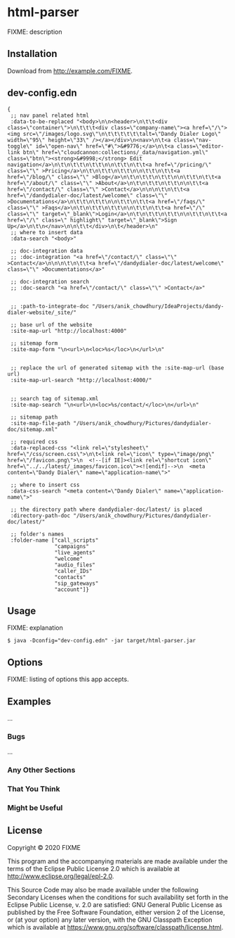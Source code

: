 # html-parser

FIXME: description

## Installation

Download from http://example.com/FIXME.

## dev-config.edn
 
    {
     ;; nav panel related html
     :data-to-be-replaced "<body>\n\n<header>\n\t\t<div class=\"container\">\n\t\t\t<div class=\"company-name\"><a href=\"/\"><img src=\"/images/logo.svg\"\n\t\t\t\t\t\talt=\"Dandy Dialer Logo\" width=\"95\" height=\"33\" /></a></div>\n<nav>\n\t<a class=\"nav-toggle\" id=\"open-nav\" href=\"#\">&#9776;</a>\n\t<a class=\"editor-link btn\" href=\"cloudcannon:collections/_data/navigation.yml\" class=\"btn\"><strong>&#9998;</strong> Edit navigation</a>\n\t\n\t\t\n\t\t\n\n\t\t\n\t\t<a href=\"/pricing/\" class=\"\" >Pricing</a>\n\t\n\t\t\n\t\t\n\n\t\t\n\t\t<a href=\"/blog/\" class=\"\" >Blog</a>\n\t\n\t\t\n\t\t\n\n\t\t\n\t\t<a href=\"/about/\" class=\"\" >About</a>\n\t\n\t\t\n\t\t\n\n\t\t<a href=\"/contact/\" class=\"\" >Contact</a>\n\n\n\t\n\t\t<a href=\"/dandydialer-doc/latest/welcome\" class=\"\" >Documentations</a>\n\t\t\n\t\t\n\n\t\t\n\t\t<a href=\"/faqs/\" class=\"\" >Faqs</a>\n\t\n\t\t\n\t\t\n\n\t\t\n\t\t<a href=\"/\" class=\"\" target=\"_blank\">Login</a>\n\t\n\t\t\n\t\t\n\n\t\t\n\t\t<a href=\"/\" class=\" highlight\" target=\"_blank\">Sign Up</a>\n\t\n</nav>\n\n\t\t</div>\n\t</header>\n"
     ;; where to insert data
     :data-search "<body>"
    
     ;; doc-integration data
     ;; :doc-integration "<a href=\"/contact/\" class=\"\" >Contact</a>\n\n\n\t\n\t\t<a href=\"/dandydialer-doc/latest/welcome\" class=\"\" >Documentations</a>"
    
     ;; doc-integration search
     ;; :doc-search "<a href=\"/contact/\" class=\"\" >Contact</a>"
    
    
     ;; :path-to-integrate-doc "/Users/anik_chowdhury/IdeaProjects/dandy-dialer-website/_site/"
    
     ;; base url of the website
     :site-map-url "http://localhost:4000"
    
     ;; sitemap form
     :site-map-form "\n<url>\n<loc>%s</loc>\n</url>\n"
     
     
     ;; replace the url of generated sitemap with the :site-map-url (base url)
     :site-map-url-search "http://localhost:4000/"

    
     ;; search tag of sitemap.xml
     :site-map-search "\n<url>\n<loc>%s/contact/</loc>\n</url>\n"
    
     ;; sitemap path
     :site-map-file-path "/Users/anik_chowdhury/Pictures/dandydialer-doc/sitemap.xml"
    
     ;; required css
     :data-replaced-css "<link rel=\"stylesheet\" href=\"/css/screen.css\">\n\t<link rel=\"icon\" type=\"image/png\" href=\"/favicon.png\">\n  <!--[if IE]><link rel=\"shortcut icon\" href=\"../../latest/_images/favicon.ico\"><![endif]-->\n  <meta content=\"Dandy Dialer\" name=\"application-name\">"
    
     ;; where to insert css
     :data-css-search "<meta content=\"Dandy Dialer\" name=\"application-name\">"
    
     ;; the directory path where dandydialer-doc/latest/ is placed
     :directory-path-doc "/Users/anik_chowdhury/Pictures/dandydialer-doc/latest/"
    
     ;; folder's names
     :folder-name ["call_scripts"
                   "campaigns"
                   "live_agents"
                   "welcome"
                   "audio_files"
                   "caller_IDs"
                   "contacts"
                   "sip_gateways"
                   "account"]}




## Usage

FIXME: explanation

    $ java -Dconfig="dev-config.edn" -jar target/html-parser.jar


## Options

FIXME: listing of options this app accepts.

## Examples

...

### Bugs

...

### Any Other Sections
### That You Think
### Might be Useful

## License

Copyright © 2020 FIXME

This program and the accompanying materials are made available under the
terms of the Eclipse Public License 2.0 which is available at
http://www.eclipse.org/legal/epl-2.0.

This Source Code may also be made available under the following Secondary
Licenses when the conditions for such availability set forth in the Eclipse
Public License, v. 2.0 are satisfied: GNU General Public License as published by
the Free Software Foundation, either version 2 of the License, or (at your
option) any later version, with the GNU Classpath Exception which is available
at https://www.gnu.org/software/classpath/license.html.
